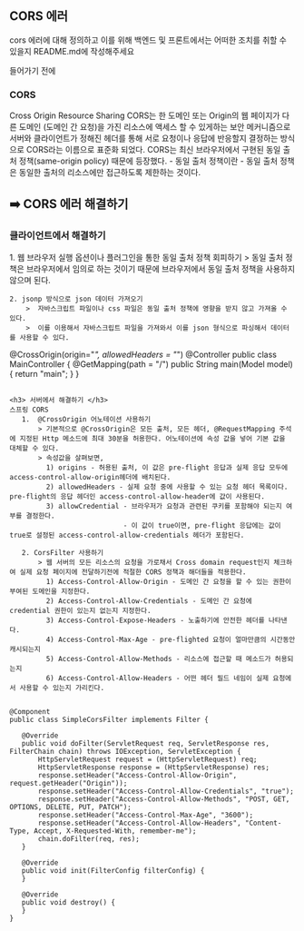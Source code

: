 <h2> CORS 에러 </h2> 

cors 에러에 대해 정의하고 이를 위해 백엔드 및 프론트에서는 어떠한 조치를 취할 수 있을지 README.md에 작성해주세요

들어가기 전에 
<h3> CORS </h3>
Cross Origin Resource Sharing
CORS는 한 도메인 또는 Origin의 웹 페이지가 다른 도메인 (도메인 간 요청)을 가진 리소스에 액세스 할 수 있게하는 보안 메커니즘으로 서버와 클라이언트가 정해진 헤더를 통해 서로 요청이나 응답에 반응할지 결정하는 방식으로 CORS라는 이름으로 표준화 되었다.
CORS는 최신 브라우저에서 구현된 동일 출처 정책(same-origin policy) 때문에 등장했다.
  - 동일 출처 정책이란
  - 동일 출처 정책은 동일한 출처의 리소스에만 접근하도록 제한하는 것이다. 

<h2> ➡️ CORS 에러 해결하기 </h2>

<h3> 클라이언트에서 해결하기 </h3>
    1. 웹 브라우저 실행 옵션이나 플러그인을 통한 동일 출처 정책 회피하기
        >  동일 출처 정책은 브라우저에서 임의로 하는 것이기 때문에 브라우저에서 동일 출처 정책을 사용하지 않으며 된다.

    2. jsonp 방식으로 json 데이터 가져오기
        >  자바스크립트 파일이나 css 파일은 동일 출처 정책에 영향을 받지 않고 가져올 수 있다.
        >  이를 이용해서 자바스크립트 파일을 가져와서 이를 json 형식으로 파싱해서 데이터를 사용할 수 있다.


@CrossOrigin(origin="*", allowedHeaders = "*")
@Controller
public class MainController {
	@GetMapping(path = "/")
	public String main(Model model) {
		return "main";
	}
}
 ```

<h3> 서버에서 해결하기 </h3>   
스프링 CORS
    1.  @CrossOrigin 어노테이션 사용하기
        > 기본적으로 @CrossOrigin은 모든 출처, 모든 헤더, @RequestMapping 주석에 지정된 Http 메소드에 최대 30분을 허용한다. 어노테이션에 속성 값을 넣어 기본 값을 대체할 수 있다.
        > 속성값을 살펴보면,
          1) origins - 허용된 출처, 이 값은 pre-flight 응답과 실제 응답 모두에 access-control-allow-origin헤더에 배치된다.
          2) allowedHeaders - 실제 요청 중에 사용할 수 있는 요청 헤더 목록이다. pre-flight의 응답 헤더인 access-control-allow-header에 값이 사용된다.
          3) allowCredential - 브라우저가 요청과 관련된 쿠키를 포함해야 되는지 여부를 결정한다.
                             - 이 값이 true이면, pre-flight 응답에는 값이 true로 설정된 access-control-allow-credentials 헤더가 포함된다.

    2. CorsFilter 사용하기
        > 웹 서버의 모든 리소스의 요청을 가로채서 Cross domain request인지 체크하여 실제 요청 페이지에 전달하기전에 적절한 CORS 정책과 해더들을 적용한다.
          1) Access-Control-Allow-Origin - 도메인 간 요청을 할 수 있는 권한이 부여된 도메인을 지정한다.
          2) Access-Control-Allow-Credentials - 도메인 간 요청에 credential 권한이 있는지 없는지 지정한다.
          3) Access-Control-Expose-Headers - 노출하기에 안전한 헤더를 나타낸다.
          4) Access-Control-Max-Age - pre-flighted 요청이 얼마만큼의 시간동안 캐시되는지
          5) Access-Control-Allow-Methods - 리소스에 접근할 때 메소드가 허용되는지
          6) Access-Control-Allow-Headers - 어떤 헤더 필드 네임이 실제 요청에서 사용할 수 있는지 가리킨다.


@Component
public class SimpleCorsFilter implements Filter {

    @Override
    public void doFilter(ServletRequest req, ServletResponse res, FilterChain chain) throws IOException, ServletException {
        HttpServletRequest request = (HttpServletRequest) req;
        HttpServletResponse response = (HttpServletResponse) res;
        response.setHeader("Access-Control-Allow-Origin", request.getHeader("Origin"));
        response.setHeader("Access-Control-Allow-Credentials", "true");
        response.setHeader("Access-Control-Allow-Methods", "POST, GET, OPTIONS, DELETE, PUT, PATCH");
        response.setHeader("Access-Control-Max-Age", "3600");
        response.setHeader("Access-Control-Allow-Headers", "Content-Type, Accept, X-Requested-With, remember-me");
        chain.doFilter(req, res);
    }

    @Override
    public void init(FilterConfig filterConfig) {
    }

    @Override
    public void destroy() {
    }
}
```
